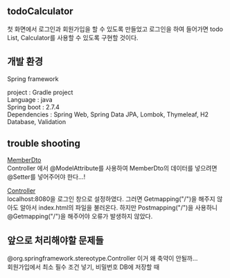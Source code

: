 ## todoCalculator

첫 화면에서 로그인과 회원가입을 할 수 있도록 만들었고 로그인을 하여 들어가면 todo List, Calculator를 사용할 수 있도록 구현할 것이다.

## 개발 환경

Spring framework

project : Gradle project         
Language : java         
Spring boot : 2.7.4         
Dependencies : Spring Web, Spring Data JPA, Lombok, Thymeleaf, H2 Database, Validation

## trouble shooting

[MemberDto](https://github.com/yhwjd/todoCalculator/blob/master/src/main/java/toyproject/todoCalculator/todo/dto/MemberDto.java)  
Controller 에서 @ModelAttribute를 사용하여 MemberDto의 데이터를 넣으려면 @Setter를 넣어주어야 한다...!  

[Controller](https://github.com/yhwjd/todoCalculator/blob/master/src/main/java/toyproject/todoCalculator/todo/Controller.java)       
localhost:8080을 로그인 창으로 설정하였다. 그러면 Getmapping("/")을 해주지 않아도 알아서 index.html의 파일을 불러온다. 하지만 Postmapping("/")을 사용하니
@Getmapping("/")을 해주어야 오류가 발생하지 않았다.

## 앞으로 처리해야할 문제들  

@org.springframework.stereotype.Controller 이거 왜 축약이 안될까...  
회원가입에서 최소 필수 조건 넣기, 비밀번호 DB에 저장할 때 
